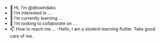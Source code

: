 - 👋 Hi, I’m @dbswhdaks
- 👀 I’m interested in ...
- 🌱 I’m currently learning ...
- 💞️ I’m looking to collaborate on ...
- 📫 How to reach me ...
-Hello, I am a student learning flutter. Take good care of me.
<!---
dbswhdaks/dbswhdaks is a ✨ special ✨ repository because its `README.md` (this file) appears on your GitHub profile.
You can click the Preview link to take a look at your changes.
--->
